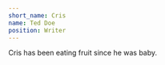 ```yaml
---
short_name: Cris
name: Ted Doe
position: Writer
---
```

Cris has been eating fruit since he was baby.